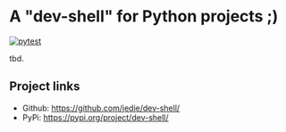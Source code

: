 # A "dev-shell" for Python projects ;)

[![pytest](https://github.com/jedie/dev-shell/actions/workflows/test.yml/badge.svg?branch=main)](https://github.com/jedie/dev-shell/actions?query=branch%3Amain)


tbd.


## Project links

* Github: https://github.com/jedie/dev-shell/
* PyPi: https://pypi.org/project/dev-shell/
